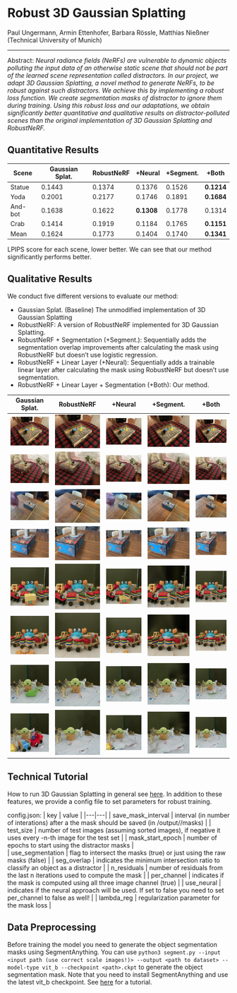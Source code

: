 # Robust 3D Gaussian Splatting
Paul Ungermann, Armin Ettenhofer, Barbara Rössle, Matthias Nießner (Technical University of Munich)

---

Abstract: <i>Neural radiance fields (NeRFs) are vulnerable to dynamic objects polluting the input data of an otherwise static scene that should not be part of the learned scene representation called distractors. In our project, we adapt 3D Gaussian Splatting, a novel method to generate NeRFs, to be robust against such distractors. We achieve this by implementing a robust loss function. We create segmentation masks of distractor to ignore them during training. Using this robust loss and our adaptations, we obtain significantly better quantitative and qualitative results on distractor-polluted scenes than the original implementation of 3D Gaussian Splatting and RobustNeRF. </i>

## Quantitative Results

|Scene|Gaussian Splat.|RobustNeRF|+Neural|+Segment.|+Both|
|---|---|---|---|---|---|
|Statue|0.1443|0.1374|0.1376|0.1526|<b>0.1214</b>|
|Yoda|0.2001|0.2177|0.1746|0.1891|<b>0.1684</b>|
|And-bot|0.1638|0.1622|<b>0.1308</b>|0.1778|0.1314|
|Crab|0.1414|0.1919|0.1184|0.1765|<b>0.1151</b>|
|Mean|0.1624|0.1773|0.1404|0.1740|<b>0.1341</b>|

LPIPS score for each scene, lower better. We can see that our method significantly performs better.
        

        

## Qualitative Results
We conduct five different versions to evaluate our method:
- Gaussian Splat. (Baseline) 
The unmodified implementation of 3D Gaussian Splatting
- RobustNeRF: 
A version of RobustNeRF implemented for 3D Gaussian Splatting.
- RobustNeRF + Segmentation (+Segment.): 
Sequentially adds the segmentation overlap improvements after calculating the mask using RobustNeRF but doesn’t use logistic regression.
- RobustNeRF + Linear Layer (+Neural): 
Sequentially adds a trainable linear layer after calculating the mask using RobustNeRF but doesn’t use segmentation.
- RobustNeRF + Linear Layer + Segmentation (+Both):
Our method.

|Gaussian Splat.|RobustNeRF|+Neural|+Segment.|+Both|
|---|---|---|---|---|
| <img src="/assets/images/and_bot/baseline.png" width="150"/>| <img src="/assets/images/and_bot/robust.png" width="150"/> | <img src="/assets/images/and_bot/neural.png" width="150"/> | <img src="/assets/images/and_bot/seg.png" width="150"/> | <img src="/assets/images/and_bot/both.png" width="150"/> |
| <img src="/assets/images/and_bot_2/baseline.png" width="150"/>| <img src="/assets/images/and_bot_2/robust.png" width="150"/> | <img src="/assets/images/and_bot_2/neural.png" width="150"/> | <img src="/assets/images/and_bot_2/seg.png" width="150"/> | <img src="/assets/images/and_bot_2/both.png" width="150"/> |
| <img src="/assets/images/balloon/baseline.png" width="150"/>| <img src="/assets/images/balloon/robust.png" width="150"/> | <img src="/assets/images/balloon/neural.png" width="150"/> | <img src="/assets/images/balloon/seg.png" width="150"/> | <img src="/assets/images/balloon/both.png" width="150"/> |
| <img src="/assets/images/balloon_2/baseline.png" width="150"/>| <img src="/assets/images/balloon_2/robust.png" width="150"/> | <img src="/assets/images/balloon_2/neural.png" width="150"/> | <img src="/assets/images/balloon_2/seg.png" width="150"/> | <img src="/assets/images/balloon_2/both.png" width="150"/> |
| <img src="/assets/images/crab/baseline.png" width="150"/>| <img src="/assets/images/crab/robust.png" width="150"/> | <img src="/assets/images/crab/neural.png" width="150"/> | <img src="/assets/images/crab/seg.png" width="150"/> | <img src="/assets/images/crab/both.png" width="150"/> |
| <img src="/assets/images/crab_2/baseline.png" width="150"/>| <img src="/assets/images/crab_2/robust.png" width="150"/> | <img src="/assets/images/crab_2/neural.png" width="150"/> | <img src="/assets/images/crab_2/seg.png" width="150"/> | <img src="/assets/images/crab_2/both.png" width="150"/> |
| <img src="/assets/images/yoda/baseline.png" width="150"/>| <img src="/assets/images/yoda/robust.png" width="150"/> | <img src="/assets/images/yoda/neural.png" width="150"/> | <img src="/assets/images/yoda/seg.png" width="150"/> | <img src="/assets/images/yoda/both.png" width="150"/> |
| <img src="/assets/images/yoda_2/baseline.png" width="150"/>| <img src="/assets/images/yoda_2/robust.png" width="150"/> | <img src="/assets/images/yoda_2/neural.png" width="150"/> | <img src="/assets/images/yoda_2/seg.png" width="150"/> | <img src="/assets/images/yoda_2/both.png" width="150"/> |


## Technical Tutorial
How to run 3D Gaussian Splatting in general see [here](https://github.com/graphdeco-inria/gaussian-splatting). In addition to these features, we provide a config file to set parameters for robust training. 

config.json:
|  key | value  | 
|---|---|
| save_mask_interval | interval (in number of interations) after a the mask should be saved (in /output/<model>/masks)  | 
|  test_size |  number of test images (assuming sorted images), if negative it uses every -n-th image for the test set | 
|  mask_start_epoch |  number of epochs to start using the distractor masks |  
| use_segmentation | flag to intersect the masks (true) or just using the raw masks (false) |
| seg_overlap | indicates the minimum intersection ratio to classify an object as a distractor |
| n_residuals | number of residuals from the last n iterations used to compute the mask |
| per_channel | indicates if the mask is computed using all three image channel (true) |
| use_neural | indicates if the neural approach will be used. If set to false you need to set per_channel to false as well! |
| lambda_reg | regularization parameter for the mask loss |

## Data Preprocessing
Before training the model you need to generate the object segmentation masks using SegmentAnything. You can use ```python3 segment.py --input <input path (use correct scale images!)> --output <path to dataset> --model-type vit_b --checkpoint <path>.ckpt``` to generate the object segmentation mask. Note that you need to install SegmentAnything and use the latest vit_b checkpoint. See [here](https://github.com/facebookresearch/segment-anything) for a tutorial.
